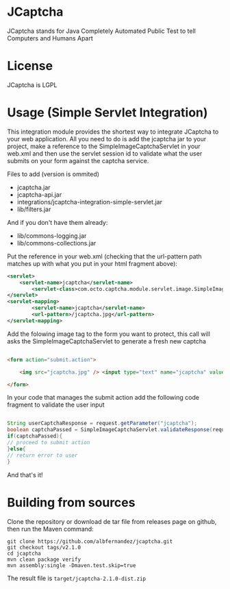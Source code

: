 # JCaptcha

JCaptcha stands for Java Completely Automated Public Test to tell Computers and Humans Apart 

# License

JCaptcha is LGPL

# Usage (Simple Servlet Integration)

This integration module provides the shortest way to integrate JCaptcha to your web application.
All you need to do is add the jcaptcha jar to your project, make a reference to the SimpleImageCaptchaServlet in your web.xml and then use the servlet session id to validate what the user submits on your form against the captcha service.

Files to add (version is ommited)
- jcaptcha.jar
- jcaptcha-api.jar
- integrations/jcaptcha-integration-simple-servlet.jar
- lib/filters.jar

And if you don't have them already:

- lib/commons-logging.jar
- lib/commons-collections.jar

Put the reference in your web.xml (checking that the url-pattern path matches up with what you put in your html fragment above):

```xml
<servlet>
    <servlet-name>jcaptcha</servlet-name>
        <servlet-class>com.octo.captcha.module.servlet.image.SimpleImageCaptchaServlet</servlet-class>
</servlet>
<servlet-mapping>
        <servlet-name>jcaptcha</servlet-name>
        <url-pattern>/jcaptcha.jpg</url-pattern>
</servlet-mapping>
```

Add the folowing image tag to the form you want to protect, this call will asks the SimpleImageCaptchaServlet to generate a fresh new captcha

```html

<form action="submit.action">

    <img src="jcaptcha.jpg" /> <input type="text" name="jcaptcha" value="" />

</form>

```

In your code that manages the submit action add the following code fragment to validate the user input

```java

String userCaptchaResponse = request.getParameter("jcaptcha");
boolean captchaPassed = SimpleImageCaptchaServlet.validateResponse(request, userCaptchaResponse);
if(captchaPassed){
// proceed to submit action
}else{
// return error to user
}
```

And that's it!



# Building from sources

Clone the repository or download de tar file from releases page on github, then run the Maven command:

    git clone https://github.com/albfernandez/jcaptcha.git
    git checkout tags/v2.1.0
    cd jcaptcha
    mvn clean package verify 
    mvn assembly:single -Dmaven.test.skip=true


The result file is ``target/jcaptcha-2.1.0-dist.zip``
